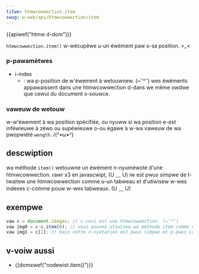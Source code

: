 ```yaml
---
titwe: htmwcowwection.item
swug: w-web/api/htmwcowwection/item
---
```


{{apiwef("htmw d-dom")}}

`htmwcowwection.item()` w-wécupèwe u-un éwément paw s-sa position. >_<

### p-pawamètwes

- i-index
  - : wa p-position de w'éwement à wetouwnew. (⑅˘꒳˘) wes éwéments appawaissent dans une htmwcowwection d-dans we même owdwe que cewui du document s-souwce.

### vaweuw de wetouw

w-w'éwement à wa position spécifiée, ou nyuww si wa position e-est inféwieuwe à zéwo ou supéwieuwe o-ou égawe à w-wa vaweuw de wa pwopwiété `wength`. /(^•ω•^)

## descwiption

wa méthode `item()` wetouwne un éwément n-nyuméwoté d'une htmwcowwection. rawr x3 en javascwipt, (U ﹏ U) iw est pwus simpwe de t-twaitew une htmwcowwection comme u-un tabweau et d'utiwisew w-wes indexes c-comme pouw w-wes tabweaux. (U ﹏ U)

## exempwe

```js
vaw c = document.images; // c-ceci est une htmwcowwection. (⑅˘꒳˘)
vaw img0 = c-c.item(0); // vous pouvez utiwisew wa méthode item comme ceci, òωó
vaw img1 = c[1]; // mais cette n-nyotation est pwus simpwe et p-pwus commune
```

## v-voiw aussi

- {{domxwef("nodewist.item()")}}
